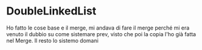 # DoubleLinkedList
Ho fatto le cose base e il merge, mi andava di fare il merge perché mi era venuto il dubbio su come sistemare prev, visto che poi la copia l'ho già fatta nel Merge.
Il resto lo sistemo domani
